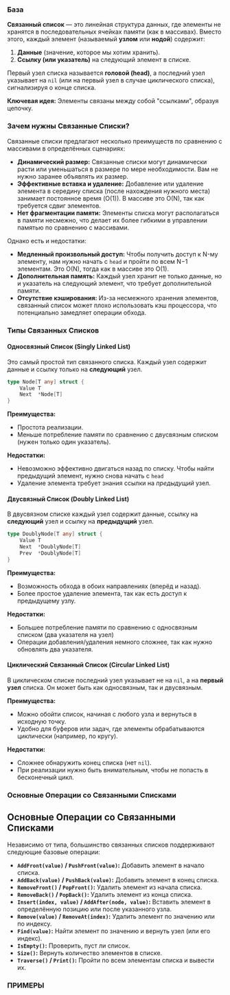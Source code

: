 
### База

**Связанный список** — это линейная структура данных, где элементы не хранятся в последовательных ячейках памяти (как в массивах). Вместо этого, каждый элемент (называемый **узлом** или **нодой**) содержит:
1. **Данные** (значение, которое мы хотим хранить).
2. **Ссылку (или указатель)** на следующий элемент в списке.

Первый узел списка называется **головой (head)**, а последний узел указывает на `nil` (или на первый узел в случае циклического списка), сигнализируя о конце списка.

**Ключевая идея:** Элементы связаны между собой "ссылками", образуя цепочку.


### Зачем нужны Связанные Списки?

Связанные списки предлагают несколько преимуществ по сравнению с массивами в определённых сценариях:
- **Динамический размер:** Связанные списки могут динамически расти или уменьшаться в размере по мере необходимости. Вам не нужно заранее объявлять их размер.
- **Эффективные вставка и удаление:** Добавление или удаление элемента в середину списка (после нахождения нужного места) занимает постоянное время (O(1)). В массиве это O(N), так как требуется сдвиг элементов.
- **Нет фрагментации памяти:** Элементы списка могут располагаться в памяти несмежно, что делает их более гибкими в управлении памятью по сравнению с массивами.

Однако есть и недостатки:
- **Медленный произвольный доступ:** Чтобы получить доступ к N-му элементу, нам нужно начать с `head` и пройти по всем N−1 элементам. Это O(N), тогда как в массиве это O(1).
- **Дополнительная память:** Каждый узел хранит не только данные, но и указатель на следующий элемент, что требует дополнительной памяти.
- **Отсутствие кэширования:** Из-за несмежного хранения элементов, связанный список может плохо использовать кэш процессора, что потенциально замедляет операции обхода.


### Типы Связанных Списков

#### Односвязный Список (Singly Linked List)
Это самый простой тип связанного списка. Каждый узел содержит данные и ссылку только на **следующий** узел.
```go
type Node[T any] struct {
    Value T
    Next  *Node[T]
}
```
**Преимущества:**
- Простота реализации.
- Меньше потребление памяти по сравнению с двусвязным списком (нужен только один указатель).
    

**Недостатки:**
- Невозможно эффективно двигаться назад по списку. Чтобы найти предыдущий элемент, нужно снова начать с `head`
- Удаление элемента требует знания ссылки на _предыдущий_ узел.


#### Двусвязный Список (Doubly Linked List)
В двусвязном списке каждый узел содержит данные, ссылку на **следующий** узел и ссылку на **предыдущий** узел.
```go
type DoublyNode[T any] struct {
    Value T
    Next  *DoublyNode[T]
    Prev  *DoublyNode[T]
}
```

**Преимущества:**
- Возможность обхода в обоих направлениях (вперёд и назад).
- Более простое удаление элемента, так как есть доступ к предыдущему узлу.
    
**Недостатки:**
- Большее потребление памяти по сравнению с односвязным списком (два указателя на узел)
- Операции добавления/удаления немного сложнее, так как нужно обновлять два указателя.

#### Циклический Связанный Список (Circular Linked List)
В циклическом списке последний узел указывает не на `nil`, а на **первый узел** списка. Он может быть как односвязным, так и двусвязным.

**Преимущества:**
- Можно обойти список, начиная с любого узла и вернуться в исходную точку.
- Удобно для буферов или задач, где элементы обрабатываются циклически (например, по кругу).
    

**Недостатки:**
- Сложнее обнаружить конец списка (нет `nil`).
- При реализации нужно быть внимательным, чтобы не попасть в бесконечный цикл.


### Основные Операции со Связанными Списками
## Основные Операции со Связанными Списками

Независимо от типа, большинство связанных списков поддерживают следующие базовые операции:
- **`AddFront(value)` / `PushFront(value)`:** Добавить элемент в начало списка.
- **`AddBack(value)` / `PushBack(value)`:** Добавить элемент в конец списка.
- **`RemoveFront()` / `PopFront()`:** Удалить элемент из начала списка.
- **`RemoveBack()` / `PopBack()`:** Удалить элемент из конца списка.
- **`Insert(index, value)` / `AddAfter(node, value)`:** Вставить элемент в определённую позицию или после указанного узла.
- **`Remove(value)` / `RemoveAt(index)`:** Удалить элемент по значению или по индексу.
- **`Find(value)`:** Найти элемент по значению и вернуть узел (или его индекс).
- **`IsEmpty()`:** Проверить, пуст ли список.
- **`Size()`:** Вернуть количество элементов в списке.
- **`Traverse()` / `Print()`:** Пройти по всем элементам списка и вывести их.



### ПРИМЕРЫ